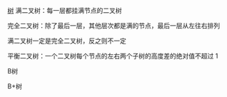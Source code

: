 [树](https://juejin.im/post/6850037276204400653)
满二叉树：每一层都挂满节点的二叉树

完全二叉树：除了最后一层，其他层次都是满的节点，最后一层从左往右排列

满二叉树一定是完全二叉树，反之则不一定

平衡二叉树：一个二叉树每个节点的左右两个子树的高度差的绝对值不超过 1

B树

B+树